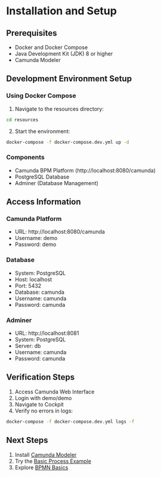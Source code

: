 # Installation and Setup

## Prerequisites
- Docker and Docker Compose
- Java Development Kit (JDK) 8 or higher
- Camunda Modeler

## Development Environment Setup

### Using Docker Compose
1. Navigate to the resources directory:
```bash
cd resources
```

2. Start the environment:
```bash
docker-compose -f docker-compose.dev.yml up -d
```

### Components
- Camunda BPM Platform (http://localhost:8080/camunda)
- PostgreSQL Database
- Adminer (Database Management)

## Access Information

### Camunda Platform
- URL: http://localhost:8080/camunda
- Username: demo
- Password: demo

### Database
- System: PostgreSQL
- Host: localhost
- Port: 5432
- Database: camunda
- Username: camunda
- Password: camunda

### Adminer
- URL: http://localhost:8081
- System: PostgreSQL
- Server: db
- Username: camunda
- Password: camunda

## Verification Steps
1. Access Camunda Web Interface
2. Login with demo/demo
3. Navigate to Cockpit
4. Verify no errors in logs:
```bash
docker-compose -f docker-compose.dev.yml logs -f
```

## Next Steps
1. Install [Camunda Modeler](https://camunda.com/download/modeler/)
2. Try the [Basic Process Example](../examples/01-basic-process)
3. Explore [BPMN Basics](./04-bpmn-basics.md)
